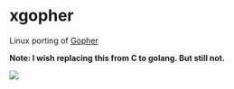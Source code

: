 # xgopher

Linux porting of [Gopher](https://github.com/mattn)

**Note: I wish replacing this from C to golang. But still not.**

![](http://i.imgur.com/ydSZV5i.gif)
